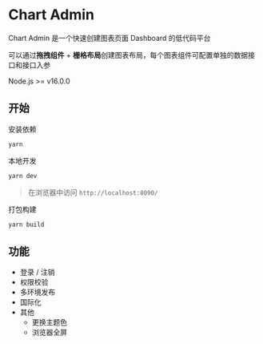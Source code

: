 # Chart Admin

Chart Admin 是一个快速创建图表页面 Dashboard 的低代码平台

可以通过**拖拽组件** + **栅格布局**创建图表布局，每个图表组件可配置单独的数据接口和接口入参

Node.js >= v16.0.0

## 开始

安装依赖

```bash
yarn
```

本地开发

```bash
yarn dev
```

>  在浏览器中访问 `http://localhost:8090/`

打包构建

```bash
yarn build
```

## 功能

- 登录 / 注销
- 权限校验
- 多环境发布
- 国际化
- 其他
  - 更换主题色
  - 浏览器全屏
